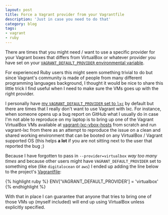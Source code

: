 ```yaml
---
layout: post
title: Force a Vagrant provider from your Vagrantfile
description: 'Just in case you need to do that'
category: blog
tags:
- vagrant
- ruby
---
```


There are times that you might need / want to use a specific provider for your
Vagrant boxes that differs from VirtualBox or whatever provider you have set on
your [`VAGRANT_DEFAULT_PROVIDER` environmental variable](http://docs.vagrantup.com/v2/providers/default.html).

For experienced Ruby users this might seem something trivial to do but since
Vagrant's community is made of people from many different programming languages
background, I thought it would be nice to share this little trick I find useful
when I need to make sure the VMs goes up with the right provider.

I personally have [my `VAGRANT_DEFAULT_PROVIDER` set to `lxc`](https://github.com/fgrehm/dotfiles/blob/master/bash/exports#L7)
by default but there are times that I really don't want to use Vagrant with lxc.
For instance, when someone opens up a bug report on GitHub what I usually do in case
I'm not able to reproduce on my laptop is to bring up one of the Vagrant VirtualBox
VMs available at [vagrant-lxc-vbox-hosts](https://github.com/fgrehm/vagrant-lxc-vbox-hosts)
from scratch and run vagrant-lxc from there as an attempt to reproduce the issue on
a clean and shared working environment that can be booted on any VirtualBox / Vagrant
supported OS (this helps **a lot** if you are not sitting next to the user that
reported the bug ;)

Because I have forgotten to pass in `--provider=virtualbox` _way too many times_
and because other users might have `VAGRANT_DEFAULT_PROVIDER` set to something else
(like `digitalocean` or `aws`) I ended up adding the line below to the project's
[Vagrantfile](https://github.com/fgrehm/vagrant-lxc-vbox-hosts/blob/master/Vagrantfile#L6):

{% highlight ruby %}
ENV['VAGRANT_DEFAULT_PROVIDER'] = 'virtualbox'
{% endhighlight %}

With that in place I can guarantee that anyone that tries to bring one of those
VMs up (myself included) will end up using VirtualBox unless explicitly specified.
